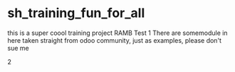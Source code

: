 # sh_training_fun_for_all
this is a super coool training project 
RAMB Test 1
There are somemodule in here taken straight from odoo community, just as examples, please don't sue me

2
